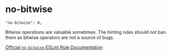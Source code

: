 # no-bitwise

    "no-bitwise": 0,

Bitwise operations are valuable sometimes. The hinting rules should not ban
them as bitwise operators are not a source of bugs.

[Official `no-bitwise` ESLint Rule Documentation][no-bitwise-docs]

[no-bitwise-docs]: https://github.com/eslint/eslint/blob/master/docs/rules/no-bitwise.md
